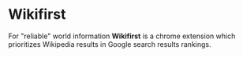 # Wikifirst

For "reliable" world information **Wikifirst** is a chrome extension which prioritizes Wikipedia results in Google search results rankings.